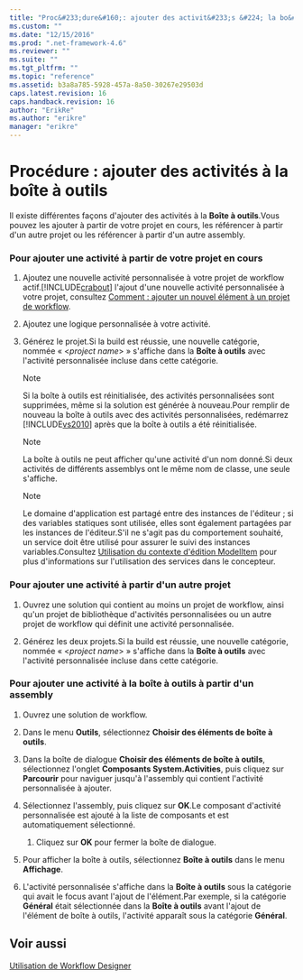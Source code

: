 ```yaml
---
title: "Proc&#233;dure&#160;: ajouter des activit&#233;s &#224; la bo&#238;te &#224; outils | Microsoft Docs"
ms.custom: ""
ms.date: "12/15/2016"
ms.prod: ".net-framework-4.6"
ms.reviewer: ""
ms.suite: ""
ms.tgt_pltfrm: ""
ms.topic: "reference"
ms.assetid: b3a8a785-5928-457a-8a50-30267e29503d
caps.latest.revision: 16
caps.handback.revision: 16
author: "ErikRe"
ms.author: "erikre"
manager: "erikre"
---
```

# Proc&#233;dure&#160;: ajouter des activit&#233;s &#224; la bo&#238;te &#224; outils
Il existe différentes façons d'ajouter des activités à la **Boîte à outils**.Vous pouvez les ajouter à partir de votre projet en cours, les référencer à partir d'un autre projet ou les référencer à partir d'un autre assembly.  
  
### Pour ajouter une activité à partir de votre projet en cours  
  
1.  Ajoutez une nouvelle activité personnalisée à votre projet de workflow actif.[!INCLUDE[crabout](../test/includes/crabout_md.md)] l'ajout d'une nouvelle activité personnalisée à votre projet, consultez [Comment : ajouter un nouvel élément à un projet de workflow](../Topic/How%20to:%20Add%20a%20New%20Item%20to%20a%20Workflow%20Project.md).  
  
2.  Ajoutez une logique personnalisée à votre activité.  
  
3.  Générez le projet.Si la build est réussie, une nouvelle catégorie, nommée « \<*project name*\> » s'affiche dans la **Boîte à outils** avec l'activité personnalisée incluse dans cette catégorie.  
  
    > [!NOTE]
    >  Si la boîte à outils est réinitialisée, des activités personnalisées sont supprimées, même si la solution est générée à nouveau.Pour remplir de nouveau la boîte à outils avec des activités personnalisées, redémarrez [!INCLUDE[vs2010](../modeling/includes/vs2010_md.md)] après que la boîte à outils a été réinitialisée.  
  
    > [!NOTE]
    >  La boîte à outils ne peut afficher qu'une activité d'un nom donné.Si deux activités de différents assemblys ont le même nom de classe, une seule s'affiche.  
  
    > [!NOTE]
    >  Le domaine d'application est partagé entre des instances de l'éditeur ; si des variables statiques sont utilisée, elles sont également partagées par les instances de l'éditeur.S'il ne s'agit pas du comportement souhaité, un service doit être utilisé pour assurer le suivi des instances variables.Consultez [Utilisation du contexte d'édition ModelItem](../Topic/Using%20the%20ModelItem%20Editing%20Context.md) pour plus d'informations sur l'utilisation des services dans le concepteur.  
  
### Pour ajouter une activité à partir d'un autre projet  
  
1.  Ouvrez une solution qui contient au moins un projet de workflow, ainsi qu'un projet de bibliothèque d'activités personnalisées ou un autre projet de workflow qui définit une activité personnalisée.  
  
2.  Générez les deux projets.Si la build est réussie, une nouvelle catégorie, nommée « \<*project name*\> » s'affiche dans la **Boîte à outils** avec l'activité personnalisée incluse dans cette catégorie.  
  
### Pour ajouter une activité à la boîte à outils à partir d'un assembly  
  
1.  Ouvrez une solution de workflow.  
  
2.  Dans le menu **Outils**, sélectionnez **Choisir des éléments de boîte à outils**.  
  
3.  Dans la boîte de dialogue **Choisir des éléments de boîte à outils**, sélectionnez l'onglet **Composants System.Activities**, puis cliquez sur **Parcourir** pour naviguer jusqu'à l'assembly qui contient l'activité personnalisée à ajouter.  
  
4.  Sélectionnez l'assembly, puis cliquez sur **OK**.Le composant d'activité personnalisée est ajouté à la liste de composants et est automatiquement sélectionné.  
  
    1.  Cliquez sur **OK** pour fermer la boîte de dialogue.  
  
5.  Pour afficher la boîte à outils, sélectionnez **Boîte à outils** dans le menu **Affichage**.  
  
6.  L'activité personnalisée s'affiche dans la **Boîte à outils** sous la catégorie qui avait le focus avant l'ajout de l'élément.Par exemple, si la catégorie **Général** était sélectionnée dans la **Boîte à outils** avant l'ajout de l'élément de boîte à outils, l'activité apparaît sous la catégorie **Général**.  
  
## Voir aussi  
 [Utilisation de Workflow Designer](../workflow-designer/using-the-workflow-designer.md)